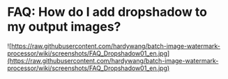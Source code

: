 # FAQ: How do I add dropshadow to my output images? #
![https://raw.githubusercontent.com/hardywang/batch-image-watermark-processor/wiki/screenshots/FAQ_Dropshadow01_en.jpg](https://raw.githubusercontent.com/hardywang/batch-image-watermark-processor/wiki/screenshots/FAQ_Dropshadow01_en.jpg)